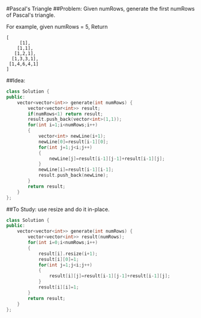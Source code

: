 #Pascal's Triangle
##Problem:
Given numRows, generate the first numRows of Pascal's triangle.

For example, given numRows = 5,
Return
```
[
     [1],
    [1,1],
   [1,2,1],
  [1,3,3,1],
 [1,4,6,4,1]
]
```
##Idea:
```cpp
class Solution {
public:
    vector<vector<int>> generate(int numRows) {
        vector<vector<int>> result;
        if(numRows<1) return result;
        result.push_back(vector<int>(1,1));
        for(int i=1;i<numRows;i++)
        {
            vector<int> newLine(i+1);
            newLine[0]=result[i-1][0];
            for(int j=1;j<i;j++)
            {
                newLine[j]=result[i-1][j-1]+result[i-1][j];
            }
            newLine[i]=result[i-1][i-1];
            result.push_back(newLine);
        }
        return result;
    }
};
```
##To Study:
use resize and do it in-place.
```cpp
class Solution {
public:
    vector<vector<int>> generate(int numRows) {
        vector<vector<int>> result(numRows);
        for(int i=0;i<numRows;i++)
        {
            result[i].resize(i+1);
            result[i][0]=1;
            for(int j=1;j<i;j++)
            {
                result[i][j]=result[i-1][j-1]+result[i-1][j];
            }
            result[i][i]=1;
        }
        return result;
    }
};
```
